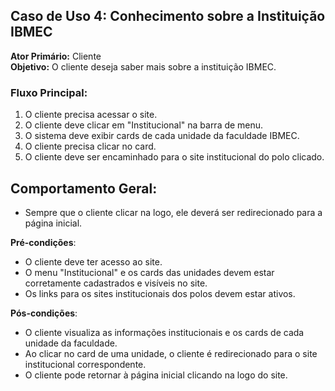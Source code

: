 ## Caso de Uso 4: Conhecimento sobre a Instituição IBMEC
**Ator Primário:** Cliente  
**Objetivo:** O cliente deseja saber mais sobre a instituição IBMEC.

### Fluxo Principal:
1. O cliente precisa acessar o site.
2. O cliente deve clicar em "Institucional" na barra de menu.
3. O sistema deve exibir cards de cada unidade da faculdade IBMEC.
4. O cliente precisa clicar no card.
5. O cliente deve ser encaminhado para o site institucional do polo clicado.

## Comportamento Geral:
- Sempre que o cliente clicar na logo, ele deverá ser redirecionado para a página inicial.
  
**Pré-condições**:

- O cliente deve ter acesso ao site.
- O menu "Institucional" e os cards das unidades devem estar corretamente cadastrados e visíveis no site.
- Os links para os sites institucionais dos polos devem estar ativos.

**Pós-condições**:

- O cliente visualiza as informações institucionais e os cards de cada unidade da faculdade.
- Ao clicar no card de uma unidade, o cliente é redirecionado para o site institucional correspondente.
- O cliente pode retornar à página inicial clicando na logo do site.
